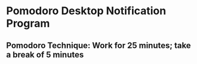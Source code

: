 # Pomodoro Desktop Notification Program
## Pomodoro Technique: Work for 25 minutes; take a break of 5 minutes
